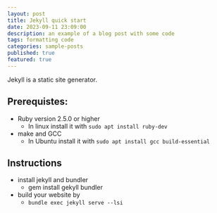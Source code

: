 ```yaml
---
layout: post
title: Jekyll quick start
date: 2023-09-11 23:09:00
description: an example of a blog post with some code
tags: formatting code
categories: sample-posts
published: true
featured: true
---
```

Jekyll is a static site generator.
## Prerequistes:
- Ruby version 2.5.0 or higher
	- In linux install it with `sudo apt install ruby-dev`
- make and GCC
	- In Ubuntu install it with `sudo apt install gcc build-essential`
## Instructions
- install jekyll and bundler
   - gem install gekyll bundler
- build your website by 
   - `bundle exec jekyll serve --lsi`
  



